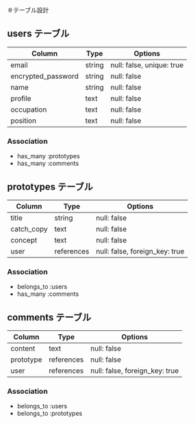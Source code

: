 ＃テーブル設計

## users テーブル

| Column                 | Type    | Options                    |
| ---------------------- | ------- | -------------------------- |
| email                  | string  | null: false, unique: true  |
| encrypted_password     | string  | null: false                |
| name                   | string  | null: false                |
| profile                | text    | null: false                |
| occupation             | text    | null: false                |
| position               | text    | null: false                |

### Association
- has_many :prototypes
- has_many :comments


 ## prototypes テーブル

| Column                 | Type       | Options                         |
| ---------------------- | ---------- | ------------------------------- |
| title                  | string     | null: false                     |
| catch_copy             | text       | null: false                     |
| concept                | text       | null: false                     |
| user                   | references | null: false, foreign_key: true  |

### Association
- belongs_to :users
- has_many :comments


## comments テーブル
| Column       | Type          | Options                         |
| ------------ | ------------- | ------------------------------- |
| content      | text          | null: false                     |
| prototype    | references    | null: false                     |
| user         | references    | null: false, foreign_key: true  |

### Association
- belongs_to :users
- belongs_to :prototypes